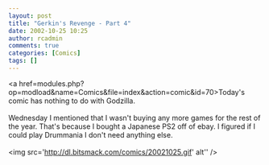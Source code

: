 ```yaml
---
layout: post
title: "Gerkin's Revenge - Part 4"
date: 2002-10-25 10:25
author: rcadmin
comments: true
categories: [Comics]
tags: []
---
```

<a href=modules.php?op=modload&name=Comics&file=index&action=comic&id=70>Today's comic</a> has nothing to do with Godzilla.
<br />
<br />
Wednesday I mentioned that I wasn't buying any more games for the rest of the year. That's because I bought a Japanese PS2 off of ebay. I figured if I could play Drummania I don't need anything else. <br /><br /><!--more--><img src='http://dl.bitsmack.com/comics/20021025.gif' alt'' />
